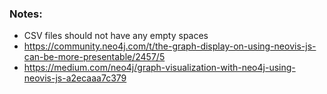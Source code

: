 ### Notes:

- CSV files should not have any empty spaces
- https://community.neo4j.com/t/the-graph-display-on-using-neovis-js-can-be-more-presentable/2457/5
- https://medium.com/neo4j/graph-visualization-with-neo4j-using-neovis-js-a2ecaaa7c379
